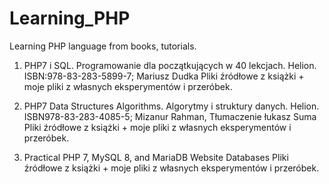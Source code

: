 # Learning_PHP
Learning PHP language from books, tutorials.

1. PHP7 i SQL. Programowanie dla początkujących w 40 lekcjach. Helion. ISBN:978-83-283-5899-7; Mariusz Dudka
   Pliki źródłowe z książki + moje pliki z własnych eksperymentów i przeróbek.
   
2. PHP7 Data Structures Algorithms. Algorytmy i struktury danych. Helion. ISBN978-83-283-4085-5; Mizanur Rahman, Tłumaczenie łukasz Suma
   Pliki źródłowe z książki + moje pliki z własnych eksperymentów i przeróbek.
   
3. Practical PHP 7, MySQL 8, and MariaDB Website Databases
   Pliki źródłowe z książki + moje pliki z własnych eksperymentów i przeróbek.
